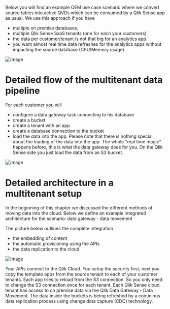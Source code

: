 Below you will find an example OEM use case scenario where we convert source tables into active QVDs which can be consumed by a Qlik Sense app as usual. 
We use this approach if you have 
-  multiple on premise databases,  
- multiple Qlik Sense SaaS tenants (one for each your customers) 
- the data per customer/tenant is not that big for an analytics app. 
- you want almost real time data refreshes for the analytics apps without impacting the source database (CPU/Memory usage)

![image](https://github.com/QHose/QRSMeteor/assets/12411165/cff1b8a5-4166-4781-900b-2e0317b2d0b9)


# Detailed flow of the multitenant data pipeline

For each customer you will 
- configure a data gateway task connecting to his database
- create a bucket
- create a tenant with an app
- create a database connection to the bucket
- load the data into the app. Please note that there is nothing special about the loading of the data into the app. The whole "real time magic" happens before, this is what the data gateway does for you. On the Qlik Sense side you just load the data from an S3 bucket. 

![image](https://github.com/QHose/QRSMeteor/assets/12411165/2242c771-2713-4db0-a6e6-2af43d426d4a)



# Detailed architecture in a multitenant setup

In the beginning of this chapter we discussed the different methods of moving data into the cloud. Below we define an example integrated architecture for the scenario: data gateway - data movement  

The picture below outlines the complete integration 
- the embedding of content 
- the automatic provisioning using the APIs 
- the data replication to the cloud  

![image](https://github.com/QHose/QRSMeteor/assets/12411165/24e517a8-7814-49dc-940d-dfda1ad1ef46)

Your APIs connect to the Qlik Cloud. You setup the security first, next you copy the template apps from the source tenant to each of your customer tenants. Each app tries to reload from the S3 connection. So you only need to change the S3 connection once for each tenant. Each Qlik Sense cloud tenant has access to on premise data via the Qlik Data Gateway - Data Movement. The data inside the buckets is being refreshed by a continious data replication process using change data capture (CDC) technology. 

